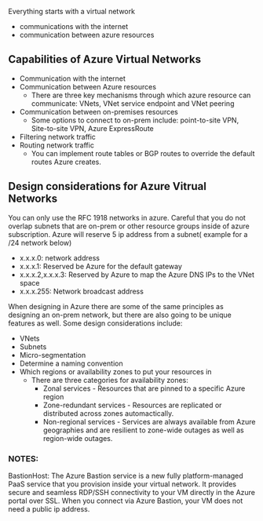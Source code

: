 Everything starts with a virtual network
- communications with the internet
- communication between azure resources




## Capabilities of Azure Virtual Networks
- Communication with the internet
- Communication between Azure resources
  - There are three key mechanisms through which azure resource can communicate: VNets, VNet service endpoint and VNet peering
- Communication between on-premises resources
  - Some options to connect to on-prem include: point-to-site VPN, Site-to-site VPN, Azure ExpressRoute
- Filtering network traffic
- Routing network traffic
  - You can implement route tables or BGP routes to override the default routes Azure creates.

## Design considerations for Azure Vitrual Networks
You can only use the RFC 1918 networks in azure.
Careful that you do not overlap subnets that are on-prem or other resource groups inside of azure subscription.
Azure will reserve 5 ip address from a subnet( example for a /24 network below)
- x.x.x.0: network address
- x.x.x.1: Reserved be Azure for the default gateway
- x.x.x.2,x.x.x.3: Reserved by Azure to map the Azure DNS IPs to the VNet space
- x.x.x.255: Network broadcast address

When designing in Azure there are some of the same principles as designing an on-prem network, but there are also going to be unique features as well. Some design considerations include:
- VNets
- Subnets
- Micro-segmentation
- Determine a naming convention
- Which regions or availability zones to put your resources in
  - There are three categories for availability zones:
    - Zonal services - Resources that are pinned to a specific Azure region
    - Zone-redundant services - Resources are replicated or distributed across zones automactically.
    - Non-regional services - Services are always available from Azure geographies and are resilient to zone-wide outages as well as region-wide outages.

### NOTES:
BastionHost: The Azure Bastion service is a new fully platform-managed PaaS service that you provision inside your virtual network. It provides secure and seamless RDP/SSH connectivity to your VM directly in the Azure portal over SSL. When you connect via Azure Bastion, your VM does not need a public ip address.